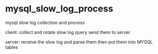 mysql_slow_log_process
======================

mysql slow log collection and process

client:
  collect and rotate slow log query 
  send them to server 
  
server:
  receive the slow log and parse them then  put them into MYSQL tables
  
